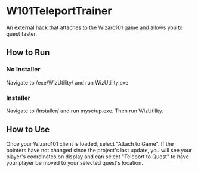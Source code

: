 # W101TeleportTrainer
An external hack that attaches to the Wizard101 game and allows you to quest faster.

## How to Run
### No Installer
Navigate to /exe/WizUtility/ and run WizUtility.exe
### Installer
Navigate to /Installer/ and run mysetup.exe. Then run WizUtility.

## How to Use
Once your Wizard101 client is loaded, select "Attach to Game". If the pointers have not changed since the project's last update, you will see your player's coordinates on display and can select "Teleport to Quest" to have your player be moved to your selected quest's location.
